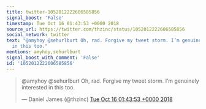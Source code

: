 ```yaml
---
title: twitter-1052012222606585856
signal_boost: 'False'
timestamp: Tue Oct 16 01:43:53 +0000 2018
source_url: https://twitter.com/thzinc/status/1052012222606585856
social_network: twitter
text: "@amyhoy @sehurlburt Oh, rad. Forgive my tweet storm. I’m genuinely interested
  in this too."
mentions: amyhoy,sehurlburt
signal_boost_with_comment: 'False'
id: '1052012222606585856'
---
```


<blockquote class="twitter-tweet"><p lang="en" dir="ltr">@amyhoy @sehurlburt Oh, rad. Forgive my tweet storm. I’m genuinely interested in this too.</p>&mdash; Daniel James (@thzinc) <a href="https://twitter.com/thzinc/status/1052012222606585856">Tue Oct 16 01:43:53 +0000 2018</a></blockquote> <script async src="https://platform.twitter.com/widgets.js" charset="utf-8"></script>